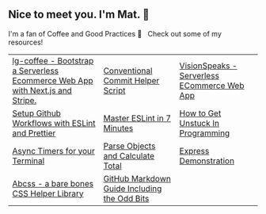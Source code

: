 ## Nice to meet you. I'm Mat. :wave:

I'm a fan of Coffee and Good Practices :blue_heart: &nbsp; Check out some of my resources!

<table>
  <tr>
    <td>
      <a href="https://hi-matbub.medium.com/how-to-set-up-github-workflows-to-work-with-eslint-and-prettier-30cf3bbac129">lg-coffee - Bootstrap a Serverless Ecommerce Web App with Next.js and Stripe.</a> 
    </td>
    <td>
      <a href="https://github.com/hi-matbub/conventional-commit-helper">Conventional Commit Helper Script</a> 
    </td>    
    <td>
      <a href="https://visionspeaks.art">VisionSpeaks - Serverless ECommerce Web App</a> 
    </td>
  </tr>
  <tr>
    <td>
      <a href="https://hi-matbub.medium.com/how-to-set-up-github-workflows-to-work-with-eslint-and-prettier-30cf3bbac129">Setup Github Workflows with ESLint and Prettier</a> 
    </td>
    <td>
      <a href="https://hi-matbub.medium.com/master-eslint-in-7-minutes-21709a94b27">Master ESLint in 7 Minutes</a> 
    </td>
    <td>
      <a href="https://hi-matbub.medium.com/3-methods-to-get-unstuck-in-programming-e0f3c5f8d178">How to Get Unstuck In Programming</a> 
    </td>
  </tr>
  </tr>
     <tr>
    <td>
      <a href="https://www.npmjs.com/package/zennn">Async Timers for your Terminal</a> 
    </td>
    <td>
      <a href="https://www.npmjs.com/package/lg-calc">Parse Objects and Calculate Total</a> 
    </td>       
    <td>
      <a href="https://github.com/hi-matbub/express-example">Express Demonstration</a> 
    </td>
  </tr>
   <tr>
    <td>
      <a href="abcss.vercel.app/">Abcss - a bare bones CSS Helper Library</a> 
    </td>
    <td>
      <a href="https://www.npmjs.com/package/lg-calc">GitHub Markdown Guide Including the Odd Bits</a> 
    </td>
</table>
